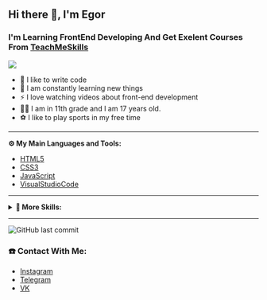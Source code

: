 <h2>Hi there 👋, I'm Egor</h2>
    <h3> <b>I'm Learning FrontEnd Developing And Get Exelent Courses From <a href="https://teachmeskills.by/">TeachMeSkills</a></b> </h3>
    
![](https://img.shields.io/github/watchers/AbzMijon/TMS-FE24?style=social) 


<ul>
    <li>💪 I like to write code</li>
    <li>🥅 I am constantly learning new things</li>
    <li>⚡ I love watching videos about front-end development</li>
    <li>🤹🏽 I am in 11th grade and I am 17 years old.</li>
    <li>⚽ I like to play sports in my free time</li>
</ul>

___


<summary><b>⚙️ My Main Languages and Tools:</b></summary>
    <ul>
        <li><a href="http://htmlbook.ru/html5">HTML5</a></li>
        <li><a href="https://html5book.ru/css-css3/">CSS3</a></li>
        <li><a href="https://learn.javascript.ru/">JavaScript</a></li>
        <li><a href="https://code.visualstudio.com/">VisualStudioCode</a></li>
    </ul>

___

<details>
<summary><b>🔗 More Skills:</b></summary>
    <ul>
        <li><a href="http://htmlbook.ru/html5">HTML5</a></li>
        <li><a href="https://html5book.ru/css-css3/">CSS3</a></li>
        <li><a href="https://html5book.ru/css3-flexbox/">FlexBox</a></li>
        <li><a href="https://www.w3schools.com/css/css_grid.asp">Grid Layout</a></li>
        <li><a href="https://getbootstrap.com/">Bootstrap</a></li>
        <li><a href="https://fontawesome.com/">FontAwesome</a></li>
        <li><a href="https://swiperjs.com/">SwiperJS</a></li>
        <li><a href="https://git-scm.com/">Git</a></li>
                <li><a href="https://code.visualstudio.com/">VisualStudioCode</a></li>
        <li><a href="https://developer.mozilla.org/ru/docs/Learn/CSS/CSS_layout/Responsive_Design">Cross-platform layout</a></li>
        <li><a href="https://sass-scss.ru/guide/">SASS and SCSS</a></li>
        <li><a href="https://www.npmjs.com/">Npm</a></li>
        <li><a href="https://parceljs.org/">Parcel</a></li>
        <li><a href="https://learn.javascript.ru/">JavaScript</a></li>
    </ul>
</details>

___


<img alt="GitHub last commit" src="https://img.shields.io/github/last-commit/AbzMijon/PracticeMySkills?color=blue&style=for-the-badge">
<h3><b>☎️ Contact With Me:</b></h3>
<ul>
    <li><a href ="https://www.instagram.com/abz.mijon/">Instagram</a></li>
    <li><a href ="https://t.me/Abz_mijon">Telegram</a></li>
    <li><a href ="vk.com/abzmijon">VK </a></li>
    </ul>

<!---
AbzMijon/AbzMijon is a ✨ special ✨ repository because its `README.md` (this file) appears on your GitHub profile.
You can click the Preview link to take a look at your changes.
--->
